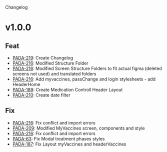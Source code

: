 Changelog

# v1.0.0

## Feat

- [PADA-219](https://givisiez.atlassian.net/browse/PADA-219): Create Changelog
- [PADA-216](https://givisiez.atlassian.net/browse/PADA-216): Modified Structure Folder
- [PADA-216](https://givisiez.atlassian.net/browse/PADA-216): Modified Screen Structure Folders to fit actual figma (deleted screens not used) and translated folders
- [PADA-216](https://givisiez.atlassian.net/browse/PADA-216): Add myvaccines, passChange and login stylesheets - add HeaderHome
- [PADA-189](https://givisiez.atlassian.net/browse/PADA-189): Create Medication Controll Header Layout
- [PADA-210](https://givisiez.atlassian.net/browse/PADA-210): Create date filter

## Fix
- [PADA-216](https://givisiez.atlassian.net/browse/PADA-216): Fix conflict and import errors
- [PADA-209](https://givisiez.atlassian.net/browse/PADA-216): Modified MyVaccines screen, components and style
- [PADA-216](https://givisiez.atlassian.net/browse/PADA-216): Fix conflict and import errors
- [PADA-63](https://givisiez.atlassian.net/browse/PADA-63): Fix Modal treatment phases styles
- [PADA-187](https://givisiez.atlassian.net/browse/PADA-187): Fix Layout myVaccines and headerVaccines

